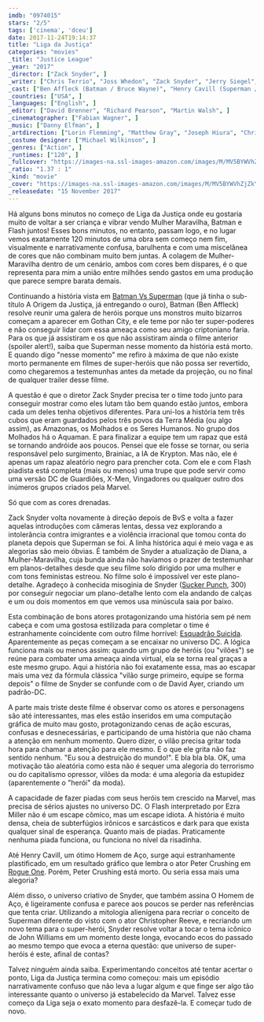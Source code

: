 ```yaml
---
imdb: "0974015"
stars: "2/5"
tags: ['cinema', 'dceu']
date: 2017-11-24T19:14:37
title: "Liga da Justiça"
categories: "movies"
_title: "Justice League"
_year: "2017"
_director: ["Zack Snyder", ]
_writer: ["Chris Terrio", "Joss Whedon", "Zack Snyder", "Jerry Siegel", "Joe Shuster", "Gardner Fox", "Bob Kane", "Bill Finger", "William Moulton Marston", ]
_cast: ["Ben Affleck (Batman / Bruce Wayne)", "Henry Cavill (Superman / Clark Kent)", "Amy Adams (Lois Lane)", "Gal Gadot (Wonder Woman / Diana Prince)", "Ezra Miller (The Flash / Barry Allen)", "Jason Momoa (Aquaman / Arthur Curry)", "Ray Fisher (Cyborg / Victor Stone)", "Jeremy Irons (Alfred)", "Diane Lane (Martha Kent)", ]
_countries: ["USA", ]
_languages: ["English", ]
_editor: ["David Brenner", "Richard Pearson", "Martin Walsh", ]
_cinematographer: ["Fabian Wagner", ]
_music: ["Danny Elfman", ]
_artdirection: ["Lorin Flemming", "Matthew Gray", "Joseph Hiura", "Christian Huband", "Kevin Ishioka", "Helen Jarvis", "Paul Laugier", "Samuel Leake", "Keith Pain", ]
_costume designer: ["Michael Wilkinson", ]
_genres: ["Action", ]
_runtimes: ["120", ]
_fullcover: "https://images-na.ssl-images-amazon.com/images/M/MV5BYWVhZjZkYTItOGIwYS00NmRkLWJlYjctMWM0ZjFmMDU4ZjEzXkEyXkFqcGdeQXVyMTMxODk2OTU@.jpg"
_ratio: "1.37 : 1"
_kind: "movie"
_cover: "https://images-na.ssl-images-amazon.com/images/M/MV5BYWVhZjZkYTItOGIwYS00NmRkLWJlYjctMWM0ZjFmMDU4ZjEzXkEyXkFqcGdeQXVyMTMxODk2OTU@._V1._SX94_SY140_.jpg"
_releasedate: "15 November 2017"
---
```

Há alguns bons minutos no começo de Liga da Justiça onde eu gostaria muito de voltar a ser criança e vibrar vendo Mulher Maravilha, Batman e Flash juntos! Esses bons minutos, no entanto, passam logo, e no lugar vemos exatamente 120 minutos de uma obra sem começo nem fim, visualmente e narrativamente confusa, barulhenta e com uma miscelânea de cores que não combinam muito bem juntas. A colagem de Mulher-Maravilha dentro de um cenário, ambos com cores bem díspares, é o que representa para mim a união entre milhões sendo gastos em uma produção que parece sempre barata demais.

Continuando a história vista em [Batman Vs Superman](/batman-vs-superman-a-origem-da-justica) (que já tinha o sub-título A Origem da Justiça, já entregando o ouro), Batman (Ben Affleck) resolve reunir uma galera de heróis porque uns monstros muito bizarros começam a aparecer em Gothan City, e ele teme por não ter super-poderes e não conseguir lidar com essa ameaça como seu amigo criptoniano faria. Para os que já assistiram e os que não assistiram ainda o filme anterior (spoiler alert!), saiba que Superman nesse momento da história está morto. E quando digo "nesse momento" me refiro à máxima de que não existe morto permanente em filmes de super-heróis que não possa ser revertido, como chegaremos a testemunhas antes da metade da projeção, ou no final de qualquer trailer desse filme.

A questão é que o diretor Zack Snyder precisa ter o time todo junto para conseguir mostrar como eles lutam tão bem quando estão juntos, embora cada um deles tenha objetivos diferentes. Para uni-los a história tem três cubos que eram guardados pelos três povos da Terra Média (ou algo assim), as Amazonas, os Molhados e os Seres Humanos. No grupo dos Molhados há o Aquaman. E para finalizar a equipe tem um rapaz que está se tornando andróide aos poucos. Pensei que ele fosse se tornar, ou seria responsável pelo surgimento, Brainiac, a IA de Krypton. Mas não, ele é apenas um rapaz aleatório negro para prencher cota. Com ele e com Flash piadista está completa (mais ou menos) uma trupe que pode servir como uma versão DC de Guardiões, X-Men, Vingadores ou qualquer outro dos inúmeros grupos criados pela Marvel.

Só que com as cores drenadas.

Zack Snyder volta novamente à direção depois de BvS e volta a fazer aquelas introduções com câmeras lentas, dessa vez explorando a intolerância contra imigrantes e a violência irracional que tomou conta do planeta depois que Superman se foi. A linha histórica aqui é meio vaga e as alegorias são meio óbvias. É também de Snyder a atualização de Diana, a Mulher-Maravilha, cuja bunda ainda não havíamos o prazer de testemunhar em planos-detalhes desde que seu filme solo dirigido por uma mulher e com tons feministas estreou. No filme solo é impossível ver este plano-detalhe. Agradeço à conhecida misoginia de Snyder ([Sucker Punch](/sucker-punch-mundo-surreal), 300) por conseguir negociar um plano-detalhe lento com ela andando de calças e um ou dois momentos em que vemos usa minúscula saia por baixo.

Esta combinação de bons atores protagonizando uma história sem pé nem cabeça e com uma gostosa estilizada para completar o time é estranhamente coincidente com outro filme horrível: [Esquadrão Suicida](/esquadrao-suicida). Aparentemente as peças começam a se encaixar no universo DC. A lógica funciona mais ou menos assim: quando um grupo de heróis (ou "vilões") se reúne para combater uma ameaça ainda virtual, ela se torna real graças a este mesmo grupo. Aqui a história não foi exatamente essa, mas ao escapar mais uma vez da fórmula clássica "vilão surge primeiro, equipe se forma depois" o filme de Snyder se confunde com o de David Ayer, criando um padrão-DC.

A parte mais triste deste filme é observar como os atores e personagens são até interessantes, mas eles estão inseridos em uma computação gráfica de muito mau gosto, protagonizando cenas de ação escuras, confusas e desnecessárias, e participando de uma história que não chama a atenção em nenhum momento. Quero dizer, o vilão precisa gritar toda hora para chamar a atenção para ele mesmo. E o que ele grita não faz sentido nenhum. "Eu sou a destruição do mundo!". E bla bla bla. OK, uma motivação tão aleatória como esta não é sequer uma alegoria do terrorismo ou do capitalismo opressor, vilões da moda: é uma alegoria da estupidez (aparentemente o "herói" da moda).

A capacidade de fazer piadas com seus heróis tem crescido na Marvel, mas precisa de sérios ajustes no universo DC. O Flash interpretado por Ezra Miller não é um escape cômico, mas um escape idiota. A história é muito densa, cheia de subterfúgios irônicos e sarcásticos e dark para que exista qualquer sinal de esperança. Quanto mais de piadas. Praticamente nenhuma piada funciona, ou funciona no nível da risadinha.

Até Henry Cavill, um ótimo Homem de Aço, surge aqui estranhamente plastificado, em um resultado gráfico que lembra o ator Peter Crushing em [Rogue One](/rogue-one-uma-historia-star-wars). Porém, Peter Crushing está morto. Ou seria essa mais uma alegoria?

Além disso, o universo criativo de Snyder, que também assina O Homem de Aço, é ligeiramente confusa e parece aos poucos se perder nas referências que tenta criar. Utilizando a mitologia alienígena para recriar o conceito de Superman diferente do visto com o ator Christopher Reeve, e recriando um novo tema para o super-herói, Snyder resolve voltar a tocar o tema icônico de John Williams em um momento deste longa, evocando ecos do passado ao mesmo tempo que evoca a eterna questão: que universo de super-heróis é este, afinal de contas?

Talvez ninguém ainda saiba. Experimentando conceitos até tentar acertar o ponto, Liga da Justiça termina como começou: mais um episódio narrativamente confuso que não leva a lugar algum e que finge ser algo tão interessante quanto o universo já estabelecido da Marvel. Talvez esse começo da Liga seja o exato momento para desfazê-la. E começar tudo de novo.

